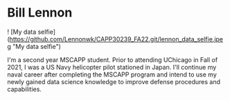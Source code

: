 # Bill Lennon
! [My data selfie] (https://github.com/Lennonwk/CAPP30239_FA22.git/lennon_data_selfie.jpeg "My data selfie")

I'm a second year MSCAPP student.  Prior to attending UChicago in Fall of 2021,
I was a US Navy helicopter pilot stationed in Japan.  I'll continue my naval
career after completing the MSCAPP program and intend to use my newly gained
data science knowledge to improve defense procedures and capabilities.  